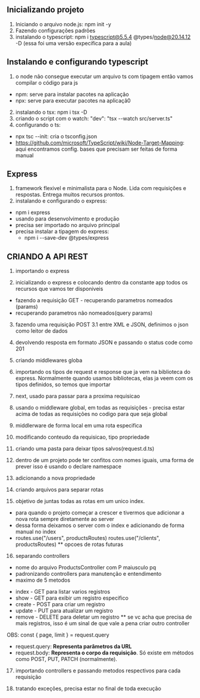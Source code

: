 Inicializando projeto 
---
1. Iniciando o arquivo node.js: 
npm init -y
2. Fazendo configurações padrões
3. instalando o typescript:
npm i typescript@5.5.4 @types/node@20.14.12 -D
(essa foi uma versão expecifica para a aula)

Instalando e configurando typescript
--- 
1. o node não consegue executar um arquivo ts com tipagem então vamos compilar o código para js
- npm: serve para instalar pacotes na aplicação 
- npx: serve para executar pacotes na aplicaçã0
2. instalando o tsx:  npm i tsx -D
3. criando o script com o watch: "dev": "tsx --watch src/server.ts"
4. configurando o ts: 
- npx tsc --init: cria o tsconfig.json
- https://github.com/microsoft/TypeScript/wiki/Node-Target-Mapping: aqui encontramos config. bases que precisam ser feitas de forma manual

Express 
---
1. framework flexivel e minimalista para o Node. Lida com requisições e respostas. Entrega muitos recursos prontos.
2. instalando e configurando o express:
- npm i express
- usando para desenvolvimento e produçāo
- precisa ser importado no arquivo principal
- precisa instalar a tipagem do express: 
  - npm i --save-dev @types/express



CRIANDO A API REST
---
1. importando o express

2. inicializando o express e colocando dentro da constante app todos os recursos que vamos ter disponiveis
- fazendo a requisição GET - recuperando parametros nomeados (params)
- recuperando parametros não nomeados(query params)

3. fazendo uma requisição POST
3.1 entre XML e JSON, definimos o json como leitor de dados

4. devolvendo resposta em formato JSON e passando o status code como 201

5. criando middlewares globa

6. importando os tipos de request e response que ja vem na biblioteca do express. Normalmente quando usamos bibliotecas, elas ja veem com os tipos definidos, so temos que importar

7. next, usado para passar para a proxima requisicao

8. usando o middleware global, em todas as requisições - precisa estar acima de todas as requisições no codigo para que seja global

9. middlerware de forma local em uma rota especifica

10. modificando conteudo da requisicao, tipo propriedade

11. criando uma pasta para deixar tipos salvos(request.d.ts)

12. dentro de um projeto pode ter confitos com nomes iguais, uma forma de prever isso é usando o declare namespace

13. adicionando a nova propriedade

14. criando arquivos para separar rotas

15. objetivo de juntas todas as rotas em um unico index.
- para quando o projeto começar a crescer e tivermos que adicionar a nova rota sempre diretamente ao server
- dessa forma deixamos o server com o index e adicionando de forma manual no index
- routes.use("/users", productsRoutes)
  routes.use("/clients", productsRoutes)
** opcoes de rotas futuras

16. separando controllers
- nome do arquivo ProductsController com P maiusculo pq 
- padronizando controllers para manutenção e entendimento
- maximo de 5 metodos

* index - GET para listar varios registros
* show - GET para exibir um registro especifico
* create - POST para criar um registro
* update - PUT para atualizar um registro
* remove - DELETE para deletar um registro
** se vc acha que precisa de mais registros, isso é um sinal de que vale a pena criar outro controller

OBS: const { page, limit } = request.query
- request.query: **Representa parâmetros da URL**
- request.body: **Representa o corpo da requisição**. Só existe em métodos como POST, PUT, PATCH (normalmente).

17. importando controllers e passando metodos respectivos para cada requisição

18. tratando exceções, precisa estar no final de toda execução


